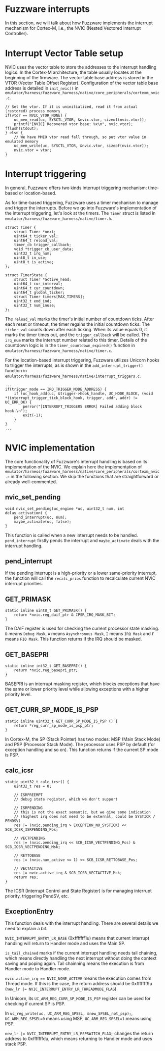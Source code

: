 # Fuzzware interrupts
In this section, we will talk about how Fuzzware implements the interrupt mechanism for Cortex-M, i.e., the NVIC (Nested Vectored Interrupt Controller).

# Interrupt Vector Table setup
NVIC uses the vector table to store the addresses to the interrupt handling logics. In the Cortex-M architecture, the table usually locates at the beginning of the firmware. The vector table base address is stored in the VTOR (Vector Table Offset Register). Configuration of the vector table base address is detailed in `init_nvic()` in `emulator/harness/fuzzware_harness/native/core_peripherals/cortexm_nvic.c`.

```
// Set the vtor. If it is uninitialized, read it from actual (restored) process memory
if(vtor == NVIC_VTOR_NONE) {
    uc_mem_read(uc, SYSCTL_VTOR, &nvic.vtor, sizeof(nvic.vtor));
    printf("[NVIC] Recovered vtor base: %x\n", nvic.vtor); fflush(stdout);
} else {
    // We have MMIO vtor read fall through, so put vtor value in emulated memory
    uc_mem_write(uc, SYSCTL_VTOR, &nvic.vtor, sizeof(nvic.vtor));
    nvic.vtor = vtor;
}
```

# Interrupt triggering
In general, Fuzzware offers two kinds interrupt triggering mechanism: time-based or location-based. 

As for time-based triggering, Fuzzware uses a timer mechanism to manage and trigger the interrupts. Before we go into Fuzzware's implementation of the interrupt triggering, let's look at the timers. The `Timer` struct is listed in `emulator/harness/fuzzware_harness/native/timer.h`. 
```
struct Timer {
    struct Timer *next;
    uint64_t ticker_val;
    uint64_t reload_val;
    timer_cb trigger_callback;
    void *trigger_cb_user_data;
    uint32_t irq_num;
    uint8_t in_use;
    uint8_t is_active;
};

struct TimerState {
    struct Timer *active_head;
    uint64_t cur_interval;
    uint64_t cur_countdown;
    uint64_t global_ticker;
    struct Timer timers[MAX_TIMERS];
    uint32_t end_ind;
    uint32_t num_inuse;
};
```
The `reload_val` marks the timer's initial number of countdown ticks. After each reset or timeout, the timer regains the initial countdown ticks. The `ticker_val` counts down after each ticking. When its value equals 0, it marks the timer times out, and the `trigger_callback` will be called. The `irq_num` marks the interrupt number related to this timer. Details of the countdown logic is in the `timer_countdown_expired()` function in `emulator/harness/fuzzware_harness/native/timer.c`.  

For the location-based interrupt triggering, Fuzzware utilizes Unicorn hooks to trigger the interrupts, as is shown in the `add_interrupt_trigger()` function in `emulator/harness/fuzzware_harness/native/interrupt_triggers.c`.
```
...
if(trigger_mode == IRQ_TRIGGER_MODE_ADDRESS) {
    if (uc_hook_add(uc, &trigger->hook_handle, UC_HOOK_BLOCK, (void *)interrupt_trigger_tick_block_hook, trigger, addr, addr) != UC_ERR_OK) {
        perror("[INTERRUPT_TRIGGERS ERROR] Failed adding block hook.\n");
        exit(-1);
    }
}
...
```

# NVIC implementation
The core functionality of Fuzzware's interrupt handling is based on its implementation of the NVIC. We explain here the implementation of `emulator/harness/fuzzware_harness/native/core_peripherals/cortexm_nvic.c` in the following section. We skip the functions that are straightforward or already well-commented.

## nvic_set_pending
```
void nvic_set_pending(uc_engine *uc, uint32_t num, int delay_activation) {
    pend_interrupt(uc, num);
    maybe_activate(uc, false);
}
```
This function is called when a new interrupt needs to be handled. `pend_interrupt` firstly pends the interrupt and `maybe_activate` deals with the interrupt handling.

## pend_interrupt
If the pending interrupt is a high-priority or a lower same-priority interrupt, the function will call the `recalc_prios` function to recalculate current NVIC interrupt priorities.

## GET_PRIMASK
```
static inline uint8_t GET_PRIMASK() {
    return *nvic.reg_daif_ptr & CPSR_IRQ_MASK_BIT;
}
```
The DAIF register is used for checking the current processor state masking. `D` means `Debug Mask`, `A` means `Asynchronous Mask`, `I` means `IRQ Mask` and `F` means `FIQ Mask`. This function returns if the IRQ should be masked.

## GET_BASEPRI
```
static inline int32_t GET_BASEPRI() {
    return *nvic.reg_basepri_ptr;
}
```
BASEPRI is an interrupt masking register, which blocks exceptions that have the same or lower priority level while allowing exceptions with a higher priority level.

## GET_CURR_SP_MODE_IS_PSP
```
static inline uint32_t GET_CURR_SP_MODE_IS_PSP () {
    return *reg_curr_sp_mode_is_psp_ptr;
}
```
In Cortex-M, the SP (Stack Pointer) has two modes: MSP (Main Stack Mode) and PSP (Processor Stack Mode). The processor uses PSP by default (for exception handling and so on). This function returns if the current SP mode is PSP.

## calc_icsr
```
static uint32_t calc_icsr() {
    uint32_t res = 0;

    // ISRPREEMPT
    // debug state register, which we don't support

    // ISRPENDING
    // this is not the exact semantic, but we give some indication
    // (highest irq does not need to be external, could be SYSTICK / PENDSV)
    res |= (nvic.pending_irq > EXCEPTION_NO_SYSTICK) << SCB_ICSR_ISRPENDING_Pos;

    // VECTPENDING
    res |= (nvic.pending_irq << SCB_ICSR_VECTPENDING_Pos) & SCB_ICSR_VECTPENDING_Msk;

    // RETTOBASE
    res |= (nvic.num_active <= 1) << SCB_ICSR_RETTOBASE_Pos;

    // VECTACTIVE
    res |= nvic.active_irq & SCB_ICSR_VECTACTIVE_Msk;
    return res;
}
```
The ICSR (Interrupt Control and State Register) is for managing interrupt priority, triggering PendSV, etc.

## ExceptionEntry
This function deals with the interrupt handling. There are several details we need to explain a bit.

`NVIC_INTERRUPT_ENTRY_LR_BASE` (0xfffffff1u) means that current interrupt handling will return to Handler mode and uses the Main SP. 

`is_tail_chained` marks if the current interrupt handling needs tail chaining, which means directly handling the next interrupt without doing the context saving and poping again. Tail chainning means the execution is from Handler mode to Handler mode. 

`nvic.active_irq == NVIC_NONE_ACTIVE` means the execution comes from Thread mode. If this is the case, the return address should be 0xfffffff9u (`new_lr |= NVIC_INTERRUPT_ENTRY_LR_THREADMODE_FLAG`)

In Unicorn, its `UC_ARM_REG_CURR_SP_MODE_IS_PSP` register can be used for checking if current SP is PSP.

In `uc_reg_write(uc, UC_ARM_REG_SPSEL, &new_SPSEL_not_psp);`, `UC_ARM_REG_SPSEL=0` means using MSP, `UC_ARM_REG_SPSEL=1` means using PSP.

`new_lr |= NVIC_INTERRUPT_ENTRY_LR_PSPSWITCH_FLAG;` changes the return address to 0xfffffffdu, which means returning to Handler mode and uses stack PSP.

